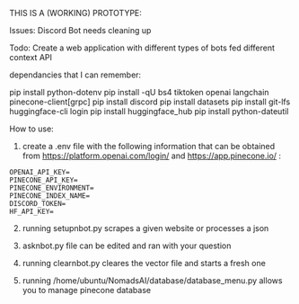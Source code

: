 THIS IS A (WORKING) PROTOTYPE:

Issues:
Discord Bot needs cleaning up

Todo:
Create a web application with different types of bots fed different context
API

dependancies that I can remember:

pip install python-dotenv
pip install -qU bs4 tiktoken openai langchain pinecone-client[grpc]
pip install discord
pip install datasets
pip install git-lfs
huggingface-cli login
pip install huggingface_hub
pip install python-dateutil

How to use:

1) create a .env file with the following information that can be obtained from https://platform.openai.com/login/ and https://app.pinecone.io/ :

```
OPENAI_API_KEY=
PINECONE_API_KEY=
PINECONE_ENVIRONMENT=
PINECONE_INDEX_NAME=
DISCORD_TOKEN=
HF_API_KEY=
```

2) running setupnbot.py scrapes a given website or processes a json

3) asknbot.py file can be edited and ran with your question

4) running clearnbot.py cleares the vector file and starts a fresh one

5) running /home/ubuntu/NomadsAI/database/database_menu.py allows you to manage pinecone database


